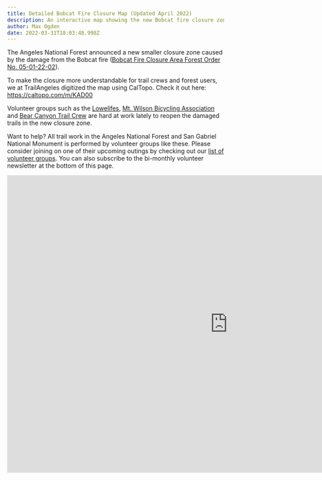 ```yaml
---
title: Detailed Bobcat Fire Closure Map (Updated April 2022)
description: An interactive map showing the new Bobcat fire closure zone
author: Max Ogden
date: 2022-03-31T18:03:48.998Z
---
```

The Angeles National Forest announced a new smaller closure zone caused by the damage from the Bobcat fire ([Bobcat Fire Closure Area Forest Order No. 05-01-22-02](https://www.facebook.com/angelesnationalforest/posts/284148300559401)).

To make the closure more understandable for trail crews and forest users, we at TrailAngeles digitized the map using CalTopo. Check it out here: <https://caltopo.com/m/KAD00>

Volunteer groups such as the [Lowelifes](https://trailangeles.org/volunteer-groups/lowelifes-respectable-citizens-club/), [Mt. Wilson Bicycling Association](https://trailangeles.org/volunteer-groups/mt-wilson-bicycling-association/) and [Bear Canyon Trail Crew](https://trailangeles.org/volunteer-groups/bearcanyontrailcrew/) are hard at work lately to reopen the damaged trails in the new closure zone.

Want to help? All trail work in the Angeles National Forest and San Gabriel National Monument is performed by volunteer groups like these. Please consider joining on one of their upcoming outings by checking out our [list of volunteer groups](https://trailangeles.org/volunteer-groups/). You can also subscribe to the bi-monthly volunteer newsletter at the bottom of this page.

<iframe width="1024" height="690" 
src="https://caltopo.com/m/KAD00" frameborder="0" allowfullscreen></iframe>
